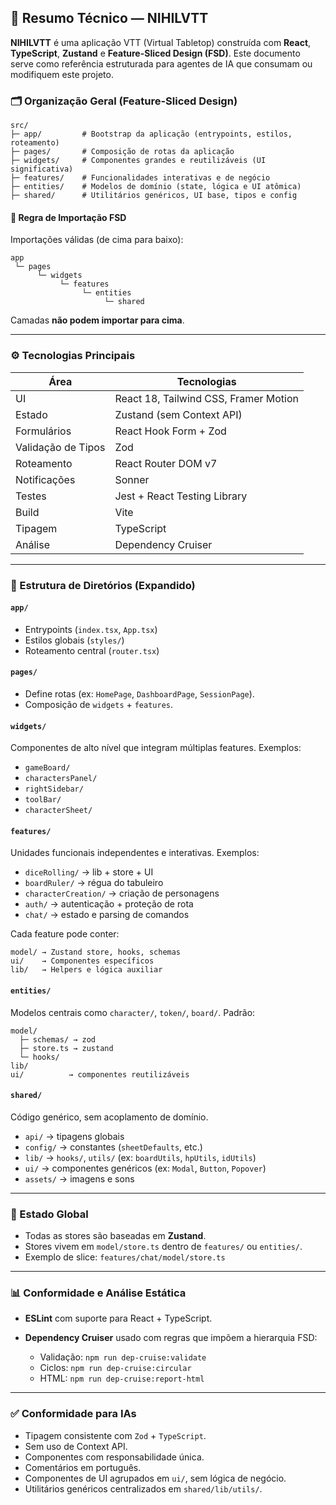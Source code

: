 ## 🧠 Resumo Técnico — NIHILVTT

**NIHILVTT** é uma aplicação VTT (Virtual Tabletop) construída com **React**, **TypeScript**, **Zustand** e **Feature-Sliced Design (FSD)**. Este documento serve como referência estruturada para agentes de IA que consumam ou modifiquem este projeto.

### 🗂️ Organização Geral (Feature-Sliced Design)

```
src/
├─ app/         # Bootstrap da aplicação (entrypoints, estilos, roteamento)
├─ pages/       # Composição de rotas da aplicação
├─ widgets/     # Componentes grandes e reutilizáveis (UI significativa)
├─ features/    # Funcionalidades interativas e de negócio
├─ entities/    # Modelos de domínio (state, lógica e UI atômica)
├─ shared/      # Utilitários genéricos, UI base, tipos e config
```

#### 🧩 Regra de Importação FSD

Importações válidas (de cima para baixo):

```
app
 └─ pages
      └─ widgets
           └─ features
                └─ entities
                     └─ shared
```

Camadas **não podem importar para cima**.

---

### ⚙️ Tecnologias Principais

| Área               | Tecnologias                           |
| ------------------ | ------------------------------------- |
| UI                 | React 18, Tailwind CSS, Framer Motion |
| Estado             | Zustand (sem Context API)             |
| Formulários        | React Hook Form + Zod                 |
| Validação de Tipos | Zod                                   |
| Roteamento         | React Router DOM v7                   |
| Notificações       | Sonner                                |
| Testes             | Jest + React Testing Library          |
| Build              | Vite                                  |
| Tipagem            | TypeScript                            |
| Análise            | Dependency Cruiser                    |

---

### 🧱 Estrutura de Diretórios (Expandido)

#### `app/`

- Entrypoints (`index.tsx`, `App.tsx`)
- Estilos globais (`styles/`)
- Roteamento central (`router.tsx`)

#### `pages/`

- Define rotas (ex: `HomePage`, `DashboardPage`, `SessionPage`).
- Composição de `widgets` + `features`.

#### `widgets/`

Componentes de alto nível que integram múltiplas features. Exemplos:

- `gameBoard/`
- `charactersPanel/`
- `rightSidebar/`
- `toolBar/`
- `characterSheet/`

#### `features/`

Unidades funcionais independentes e interativas. Exemplos:

- `diceRolling/` → lib + store + UI
- `boardRuler/` → régua do tabuleiro
- `characterCreation/` → criação de personagens
- `auth/` → autenticação + proteção de rota
- `chat/` → estado e parsing de comandos

Cada feature pode conter:

```
model/ → Zustand store, hooks, schemas
ui/    → Componentes específicos
lib/   → Helpers e lógica auxiliar
```

#### `entities/`

Modelos centrais como `character/`, `token/`, `board/`. Padrão:

```
model/
  ├─ schemas/ → zod
  ├─ store.ts → zustand
  └─ hooks/
lib/
ui/          → componentes reutilizáveis
```

#### `shared/`

Código genérico, sem acoplamento de domínio.

- `api/` → tipagens globais
- `config/` → constantes (`sheetDefaults`, etc.)
- `lib/` → `hooks/`, `utils/` (ex: `boardUtils`, `hpUtils`, `idUtils`)
- `ui/` → componentes genéricos (ex: `Modal`, `Button`, `Popover`)
- `assets/` → imagens e sons

---

### 🧢 Estado Global

- Todas as stores são baseadas em **Zustand**.
- Stores vivem em `model/store.ts` dentro de `features/` ou `entities/`.
- Exemplo de slice: `features/chat/model/store.ts`

---

### 📊 Conformidade e Análise Estática

- **ESLint** com suporte para React + TypeScript.
- **Dependency Cruiser** usado com regras que impõem a hierarquia FSD:

  - Validação: `npm run dep-cruise:validate`
  - Ciclos: `npm run dep-cruise:circular`
  - HTML: `npm run dep-cruise:report-html`

---

### ✅ Conformidade para IAs

- Tipagem consistente com `Zod` + `TypeScript`.
- Sem uso de Context API.
- Componentes com responsabilidade única.
- Comentários em português.
- Componentes de UI agrupados em `ui/`, sem lógica de negócio.
- Utilitários genéricos centralizados em `shared/lib/utils/`.
